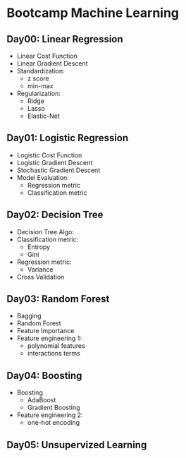 # Bootcamp Machine Learning

## Day00: Linear Regression
* Linear Cost Function
* Linear Gradient Descent
* Standardization:
	- z score
	- min-max 
* Regularization:
	- Ridge
	- Lasso
	- Elastic-Net 

## Day01: Logistic Regression
* Logistic Cost Function
* Logistic Gradient Descent
* Stochastic Gradient Descent
* Model Evaluation:
	- Regression metric
	- Classification metric

## Day02: Decision Tree
* Decision Tree Algo:
* Classification metric:
	- Entropy
	- Gini
* Regression metric:
	- Variance 
* Cross Validation

## Day03: Random Forest
* Bagging 
* Random Forest
* Feature Importance
* Feature engineering 1:
	- polynomial features
	- interactions terms

## Day04: Boosting
* Boosting
	- AdaBoost
	- Gradient Boosting
* Feature engineering 2:
	- one-hot encoding

## Day05: Unsupervized Learning
 

